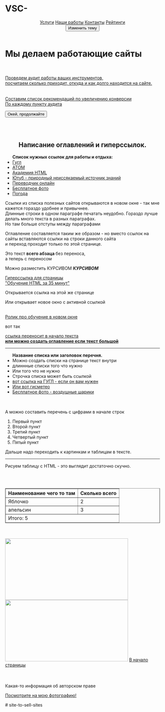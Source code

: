  # VSC-
<!DOCTYPE html>

<html>
  <head> 
     <meta http-equiv="Content-Type" content="text/html; charset=UTF-8">
     <title> "Создание и продвижение сайтов" </title>    
     <meta name="description" content="Разрабатываем эффективные решения для вашего бизнеса">	
     <link rel="shortcut icon" href="https://atom.io/favicon.ico">
     <link rel="stylesheet" href="C:/Users/maded/Desktop/index/main.css">
     <script src="app.js"></script>  
  </head>
  <body> 
     <header <div class="topnav">
          <a class="active" href="#home">Услуги</a>
          <a href="#news">Наши работы</a>
          <a href="#contact">Контакты</a>
          <a href="#about">Рейтинги</a>
        </div> 
	  <div class="container">
          <button class="theme-button" type="button">Изменить тему</button>
        </div>
     </header>
       <h1 id="ideveloper">Мы делаем работающие сайты</h1>
	<br></br>
       <div class="main-content">
          <a href=""https://htmlacademy.ru/" target="_blanc"> Проведем аудит работы ваших инструментов,
	  <br> посчитаем сколько приходит, откуда и как долго находится на сайте. </a>
       </div>
           <br></br>
       <aside>
           <a href=""https://htmlacademy.ru/" target="_blanc"> Составим список рекомендаций по увеличению конверсии
           <br>По каждому пункту аудита</a>
           <p><button class="button" type="button">Окей, продолжайте </button> </p>
        </aside>
        </div>
        <br></br>
      <h2 align=center> Написание оглавлений и гиперссылок.</h2>
        <ul><b>Список нужных ссылок для работы и отдыха:</b>
           <li><a href="https://www.google.ru/" target="_blanc">Гугл</a></li>
           <li><a href="https://atom.io/" target="_blanc">АТОМ</a></li>
           <li><a href="https://htmlacademy.ru/" target="_blanc">Академия HTML</a></li>
           <li><a href="https://www.youtube.com/" target="_blanc">Ютуб - природный неиссякаемый источник знаний </a></li>
           <li><a href="https://www.translate.ru/" target="_blanc">Переводчик онлайн</a></li>
           <li><a href="https://pixabay.com/ru/photos/" target="_blanc">Бесплатное фото</a></li>
           <li><a href="https://www.gismeteo.ru/weather-samara-4618/10-days/" target="_blanc">Погода</a></li>
        </ul>
        <p>Ссылки из списка полезных сайтов открываются в новом окне - так мне кажется гораздо удобнее и привычнее. 
	<br> Длинные строки в одном параграфе печатать неудобно. Гораздо лучше делать много текста в разных параграфах.
	<br> Но там больше отступы между параграфами</p>
        <p>Оглавление составляется таким же образом - но вместо ссылок на сайты вставляются ссылки на строки данного сайта 
	<br> и переход проходит только по этой странице.</p> 
        <p> Это текст <b> всего абзаца </b> без переноса, 
	<br>а теперь с переносом</p>
        <p> Можно разместить КУРСИВОМ <b><em>КУРСИВОМ</em></b></p>
        <a href="https://www.youtube.com/watch?v=4jYYHaTwWvY">Гиперссылка для страницы
	<br> "Обучение HTML за 35 минут"</a>
        <p>Открывается ссылка на этой же странице</p>
        <p>Или открывает новое окно с активной ссылкой</p>
        <a href="https://www.youtube.com/watch?v=4jYYHaTwWvY&amp;t=1280s" target="_blanc">
	<br>Ролик про обучение в новом окне</a>
        <p> вот так</p>
        <a href="file:///C:/Users/maded/Desktop/index/index.html#ideveloper">ссылка переносит в начало текста
	<br> <b> или можно создать оглавление если текст большой</b></a>
        <hr>
        <ul><b>Название списка или заголовок перечня.</b>
          <li>Можно создать списки на странице текст внутри </li>
          <li>длиннные списки того что нужно</li>
          <li>Или того что не нужно</li>
          <li>Строчка списка может быть ссылкой</li>
          <li><a href="https://www.google.ru/" target="_blanc">вот ссылка на ГУГЛ - если он вам нужен</a></li>
          <li><a href="https://www.gismeteo.ru/weather-samara-4618/10-days/">Или вот гисметео</a></li>
          <li><a href="https://pixabay.com/ru/photos/%D0%B2%D0%BE%D0%B7%D0%B4%D1%83%D1%88%D0%BD%D1%8B%D0%B5-%D1%88%D0%B0%D1%80%D1%8B-%D0%BF%D1%80%D0%B0%D0%B7%D0%B4%D0%BD%D0%BE%D0%B2%D0%B0%D0%BD%D0%B8%D0%B5-%D1%86%D0%B2%D0%B5%D1%82%D1%8B-1786430/" target="_blanc">Бесплатное фото - воздушные шарики</a></li>
          <br></br>
	 </ul>
	 <p> А можно составить перечень с цифрами в начале строк</p>
	     <ol>
		<li> Первый пункт</li>
		<li> Второй пункт</li>
		<li> Третий пункт</li>
		<li> Четвертый пункт</li>
		<li> Пятый пункт</li>
	     </ol>
        <p>Дальше надо переходить к картинкам и таблицам в тексте.</p>
        <hr>
        <p>Рисуем таблицу с HTML - это выглядит достаточно скучно. </p>
         <br></br>
        <table border="1"align=center>
          <thead>
            <tr>
              <th>Наименование чего то там</th>
              <th>Сколько всего</th>
            </tr>
            </thead><tbody>
            <tr>
                <td>Яблочко</td>
                <td>2</td>
            </tr>
            <tr>
                <td>апельсин</td>
                <td>3</td>
             </tr>
              </tbody><tfoot>
              <tr>
                <td colspan="2">Итого: 5 </td>
              </tr>
              </tfoot>          
        </table>
          <br></br>
	<img src="C:\Users\maded\Desktop\index\Кот в очках.jpg" height="200" width="400" alt="">
	<img src="C:\Users\maded\Desktop\index\Подсолнухи закат.jpg" height="200" width="400" alt="">
    	<a href="file:///C:/Users/maded/Desktop/index/index.html#ideveloper">В начало страницы</a>
	<br></br>
        <br></br>
     <footer>
      Какая-то информация об авторском праве
      <p><a href="imag/кот в очках.jpg">Посмотрите на мою фотографию!</a></p>
     </footer>
  
</body>
</html>
# site-to-sell-sites
